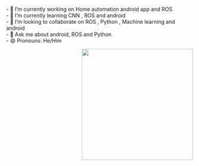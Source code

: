 
<p>
<p align="left">
- 🔭 I’m currently working on  Home automation android app and ROS <br>
- 🌱 I’m currently learning  CNN , ROS and android <br>
- 👯 I’m looking to collaborate on ROS , Python , Machine learning and android <br>
- 💬 Ask me about android, ROS and Python <br>
- 😄 Pronouns: He/Him<br>

 <div height="10px" width="10px">
<img src="https://media.giphy.com/media/M9gbBd9nbDrOTu1Mqx/giphy.gif" align="right" height="300px" width="300px"/>
   </div>

</p>
</p>
